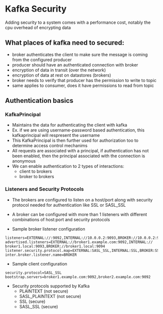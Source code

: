 # Kafka Security

Adding security to a system comes with a performance cost, notably the cpu overhead of encrypting data

## What places of kafka need to secured:
- broker authenticates the client to make sure the message is coming from the configured producer
- producer should have an authenticated connection with broker
- encryption of data in transit (over the network)
- encryption of data at rest on datastores (brokers)
- broker needs to verify that producer has the permission to write to topic
- same applies to consumer, does it have permissions to read from topic

 ## Authentication basics

 ### KafkaPrincipal
 - Maintains the data for authenticating the client with kafka
 - Ex. if we are using username-password based authentication, this kafkaprincipal will respresent the username
 - This KafkaPrincipal is then further used for authorization too to determine access control mechanims
 - All requests are associated with a principal, if authentication has not been enabled, then the principal associated with the connection is anonymous
 - We can enable authentication to 2 types of interactions:
   -  client to brokers
   -  broker to brokers
  
###  Listeners and Security Protocols
- The brokers are configured to listen on a host/port along with security protocol needed for authentication like SSL or SASL_SSL
- A broker can be configured with more than 1 listeners with different combinations of host:port and security protocols

- Sample broker listener configuration

```
listeners=EXTERNAL://:9092,INTERNAL://10.0.0.2:9093,BROKER://10.0.0.2:9094
advertised.listeners=EXTERNAL://broker1.example.com:9092,INTERNAL:// broker1.local:9093,BROKER://broker1.local:9094
listener.security.protocol.map=EXTERNAL:SASL_SSL,INTERNAL:SSL,BROKER:SSL 
inter.broker.listener.name=BROKER
```
- Sample client configuration
```
security.protocol=SASL_SSL
bootstrap.servers=broker1.example.com:9092,broker2.example.com:9092
```  
- Security protocols supported by Kafka
  - PLAINTEXT (not secure)
  - SASL_PLAINTEXT (not secure)
  - SSL (secure)
  - SASL_SSL (secure) 

